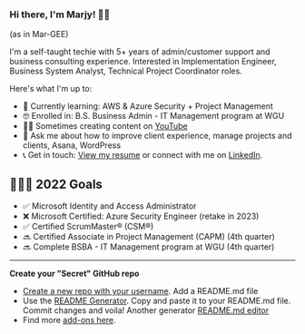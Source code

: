 ### Hi there, I'm Marjy! 👋🏾 

(as in Mar-GEE)

I'm a self-taught techie with 5+ years of admin/customer support and business consulting experience. Interested in Implementation Engineer, Business System Analyst, Technical Project Coordinator roles.  

Here's what I'm up to:

- 📖 Currently learning: AWS & Azure Security + Project Management
- 🤓 Enrolled in: B.S. Business Admin - IT Management program at WGU  
- ✍🏾 Sometimes creating content on [YouTube](https://www.youtube.com/channel/UCH45NDaOXaxnGw5RBBgYQOg) 
- 💬 Ask me about how to improve client experience, manage projects and clients, Asana, WordPress
- 📞 Get in touch: [View my resume](https://mguery.github.io/resume/) or connect with me on [LinkedIn](https://www.linkedin.com/in/msguery/).

## 👩🏾‍💻 2022 Goals
- ✅ Microsoft Identity and Access Administrator 
- ❌ Microsoft Certified: Azure Security Engineer (retake in 2023)
- ✅ Certified ScrumMaster® (CSM®) 
- 🔜 Certified Associate in Project Management (CAPM) (4th quarter)
- 🔜 Complete BSBA - IT Management program at WGU (4th quarter)

---

**Create your "Secret" GitHub repo**
- [Create a new repo with your username](https://dev.to/puf17640/github-secret-add-a-readme-to-your-profile-25j1). Add a README.md file
- Use the [README Generator](https://rahuldkjain.github.io/gh-profile-readme-generator/). Copy and paste it to your README.md file. Commit changes and voila! Another generator [README.md editor](https://readme.so/editor)
- Find more [add-ons here](https://github.com/anuraghazra/github-readme-stats).
